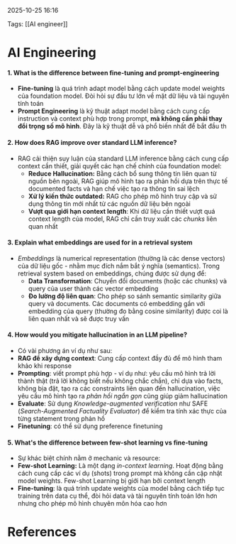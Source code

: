 2025-10-25 16:16


Tags: [[AI engineer]]

# AI Engineering

#### 1. What is the difference between fine-tuning and prompt-engineering 
- **Fine-tuning** là quá trình adapt model bằng cách update model weights của foundation model. Đòi hỏi sự đầu tư lớn về mặt dữ liệu và tài nguyên tính toán
- **Prompt Engineering** là kỹ thuật adapt model bằng cách cung cấp instruction và context phù hợp trong prompt, **mà không cần phải thay đổi trọng số mô hình**. Đây là kỹ thuật dễ và phổ biến nhất để bắt đầu
th
#### 2. How does RAG improve over standard LLM inference?
- RAG cải thiện suy luận của standard LLM inference bằng cách cung cấp context cần thiết, giải quyết các hạn chế chính của foundation model:
	- **Reduce Hallucination:** Bằng cách bổ sung thông tin liên quan từ nguồn bên ngoài, RAG giúp mô hình tạo ra phản hồi dựa trên thực tế documented facts và hạn chế việc tạo ra thông tin sai lệch
	- **Xử lý kiến thức outdated:** RAG cho phép mô hình truy cập và sử dụng thông tin mới nhất từ các nguồn dữ liệu bên ngoài
	- **Vượt qua giới hạn context length**: Khi dữ liệu cần thiết vượt quá context length của model, RAG chỉ cần truy xuất  các *chunks* liên quan nhất

#### 3. Explain what embeddings are used for in a retrieval system
- *Embeddings* là numerical representation (thường là các dense vectors) của dữ liệu gốc - nhằm mục đích nắm bắt ý nghĩa (semantics). Trong retrieval system based on embeddings, chúng được sử dụng để:
	- **Data Transformation**: Chuyển đổi documents (hoặc các chunks) và query của user thành các vector embedding
	- **Đo lường độ liên quan**: Cho phép so sánh semantic similarity giữa query và documents. Các documents có embedding gần với embedding của query (thường đo bằng cosine similarity) được coi là liên quan nhất và sẽ được truy vấn
#### 4. How would you mitigate hallucination in an LLM pipeline?
- Có vài phương án ví dụ như sau:
- **RAG để xây dựng context**: Cung cấp context đầy đủ để mô hình tham khảo khi response 
- **Prompting**: viết prompt phù hợp - ví dụ như: yêu cầu mô hình trả lời thành thật (trả lời không biết nếu không chắc chắn), chỉ dựa vào facts, không bịa đặt, tạo ra các constraints liên quan đến hallucination, việc yêu cầu mô hình tạo ra *phản hồi ngắn gọn* cũng giúp giảm hallucination
- **Evaluate**: Sử dụng _Knowledge-augmented verification_ như SAFE (*Search-Augmented Factuality Evaluator*) để kiểm tra tính xác thực của từng statement trong phản hồ 
- **Finetuning**: có thể sử dụng preference finetuning

#### 5. What's the difference between few-shot learning vs fine-tuning
- Sự khác biệt chính nằm ở mechanic và resource:
- **Few-shot Learning:** Là một dạng *in-context learning*. Hoạt động bằng cách cung cấp các ví dụ (shots) trong prompt mà không cần cập nhật model weights. Few-shot Learning bị giới hạn bởi context length 
- **Fine-tuning**: là quá trình update weights của model bằng cách tiếp tục training trên data cụ thể, đòi hỏi data và tài nguyên tính toán lớn hơn nhưng cho phép mô hình chuyên môn hóa cao hơn 
# References
